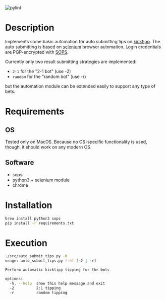 ![pylint](https://img.shields.io/badge/PyLint-10.00-brightgreen?logo=python&logoColor=white)

# Description
Implements some basic automation for auto submitting tips on [kicktipp](https://kicktipp.com). The auto submitting is based on [selenium](https://www.selenium.dev) browser automation. Login credentials are PGP-encrypted with [SOPS](https://technotim.live/posts/install-mozilla-sops/).

Currently only two result submitting strategies are implemented:
- `2-1` for the "2-1 bot" (use -2)
- `random` for the "random bot" (use -r)

but the automation module can be extended easily to support any type of bets.


# Requirements

## OS
Tested only on MacOS. Because no OS-specific functionality is used, though, it should work on any modern OS.

## Software
- sops
- python3 + selenium module
- chrome


# Installation
```bash
brew install python3 sops
pip install -r requirements.txt
```


# Execution

```bash
./src/auto_submit_tips.py -h
usage: auto_submit_tips.py [-h] [-2 | -r]

Perform automatic kicktipp tipping for the bots

options:
  -h, --help  show this help message and exit
  -2          2:1 tipping
  -r          random tipping
```

